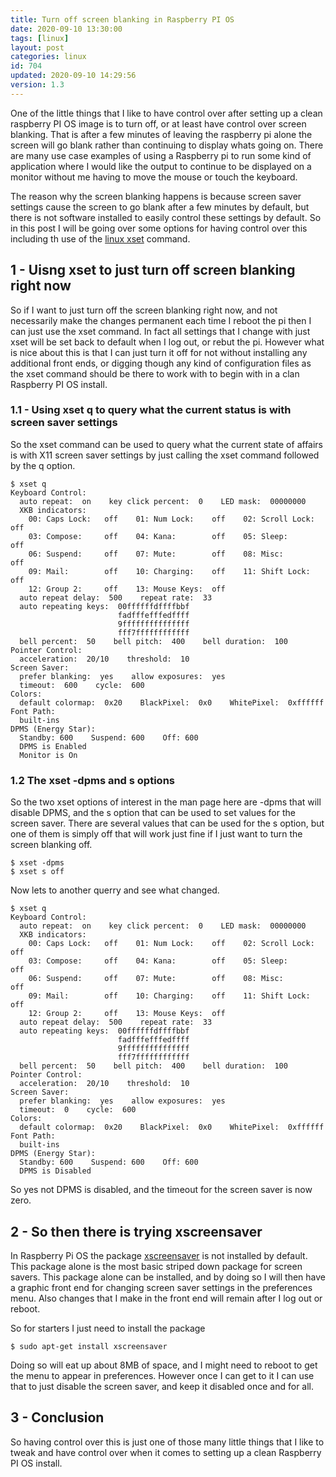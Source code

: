 ```yaml
---
title: Turn off screen blanking in Raspberry PI OS
date: 2020-09-10 13:30:00
tags: [linux]
layout: post
categories: linux
id: 704
updated: 2020-09-10 14:29:56
version: 1.3
---
```


One of the little things that I like to have control over after setting up a clean raspberry PI OS image is to turn off, or at least have control over screen blanking. That is after a few minutes of leaving the raspberry pi alone the screen will go blank rather than continuing to display whats going on. There are many use case examples of using a Raspberry pi to run some kind of application where I would like the output to continue to be displayed on a monitor without me having to move the mouse or touch the keyboard. 

The reason why the screen blanking happens is because screen saver settings cause the screen to go blank after a few minutes by default, but there is not software installed to easily control these settings by default. So in this post I will be going over some options for having control over this including th use of the [linux xset](https://linux.die.net/man/1/xset) command.

<!-- more -->

## 1 - Uisng xset to just turn off screen blanking right now

So if I want to just turn off the screen blanking right now, and not necessarily make the changes permanent each time I reboot the pi then I can just use the xset command. In fact all settings that I change with just xset will be set back to default when I log out, or rebut the pi. However what is nice about this is that I can just turn it off for not without installing any additional front ends, or digging though any kind of configuration files as the xset command should be there to work with to begin with in a clan Raspberry PI OS install.

### 1.1 - Using xset q to query what the current status is with screen saver settings

So the xset command can be used to query what the current state of affairs is with X11 screen saver settings by just calling the xset command followed by the q option.

```
$ xset q
Keyboard Control:
  auto repeat:  on    key click percent:  0    LED mask:  00000000
  XKB indicators:
    00: Caps Lock:   off    01: Num Lock:    off    02: Scroll Lock: off
    03: Compose:     off    04: Kana:        off    05: Sleep:       off
    06: Suspend:     off    07: Mute:        off    08: Misc:        off
    09: Mail:        off    10: Charging:    off    11: Shift Lock:  off
    12: Group 2:     off    13: Mouse Keys:  off
  auto repeat delay:  500    repeat rate:  33
  auto repeating keys:  00ffffffdffffbbf
                        fadfffefffedffff
                        9fffffffffffffff
                        fff7ffffffffffff
  bell percent:  50    bell pitch:  400    bell duration:  100
Pointer Control:
  acceleration:  20/10    threshold:  10
Screen Saver:
  prefer blanking:  yes    allow exposures:  yes
  timeout:  600    cycle:  600
Colors:
  default colormap:  0x20    BlackPixel:  0x0    WhitePixel:  0xffffff
Font Path:
  built-ins
DPMS (Energy Star):
  Standby: 600    Suspend: 600    Off: 600
  DPMS is Enabled
  Monitor is On
```

### 1.2 The xset -dpms and s options

So the two xset options of interest in the man page here are -dpms that will disable DPMS, and the s option that can be used to set values for the screen saver. There are several values that can be used for the s option, but one of them is simply off that will work just fine if I just want to turn the screen blanking off.

```
$ xset -dpms
$ xset s off
```

Now lets to another querry and see what changed.

```
$ xset q
Keyboard Control:
  auto repeat:  on    key click percent:  0    LED mask:  00000000
  XKB indicators:
    00: Caps Lock:   off    01: Num Lock:    off    02: Scroll Lock: off
    03: Compose:     off    04: Kana:        off    05: Sleep:       off
    06: Suspend:     off    07: Mute:        off    08: Misc:        off
    09: Mail:        off    10: Charging:    off    11: Shift Lock:  off
    12: Group 2:     off    13: Mouse Keys:  off
  auto repeat delay:  500    repeat rate:  33
  auto repeating keys:  00ffffffdffffbbf
                        fadfffefffedffff
                        9fffffffffffffff
                        fff7ffffffffffff
  bell percent:  50    bell pitch:  400    bell duration:  100
Pointer Control:
  acceleration:  20/10    threshold:  10
Screen Saver:
  prefer blanking:  yes    allow exposures:  yes
  timeout:  0    cycle:  600
Colors:
  default colormap:  0x20    BlackPixel:  0x0    WhitePixel:  0xffffff
Font Path:
  built-ins
DPMS (Energy Star):
  Standby: 600    Suspend: 600    Off: 600
  DPMS is Disabled
```

So yes not DPMS is disabled, and the timeout for the screen saver is now zero.

## 2 - So then there is trying xscreensaver

In Raspberry Pi OS the package [xscreensaver](https://en.wikipedia.org/wiki/XScreenSaver) is not installed by default. This package alone is the most basic striped down package for screen savers. This package alone can be installed, and by doing so I will then have a graphic front end for changing screen saver settings in the preferences menu. Also changes that I make in the front end will remain after I log out or reboot.

So for starters I just need to install the package

```
$ sudo apt-get install xscreensaver
```

Doing so will eat up about 8MB of space, and I might need to reboot to get the menu to appear in preferences. However once I can get to it I can use that to just disable the screen saver, and keep it disabled once and for all.

## 3 - Conclusion

So having control over this is just one of those many little things that I like to tweak and have control over when it comes to setting up a clean Raspberry PI OS install.